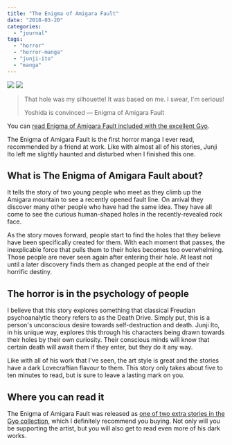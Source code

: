 ```yaml
---
title: "The Enigma of Amigara Fault"
date: "2018-03-20"
categories: 
  - "journal"
tags: 
  - "horror"
  - "horror-manga"
  - "junji-ito"
  - "manga"
---
```


[![](images/Enigma-of-Amigara-Fault.jpg)](images/Enigma-of-Amigara-Fault.jpg)
[![](images/Enigma-of-Amigara-Fault.jpg)](images/Enigma-of-Amigara-Fault.jpg)

> That hole was my silhouette! It was based on me. I swear, I'm serious!
> 
> Yoshida is convinced — Enigma of Amigara Fault

You can [read Enigma of Amigara Fault included with the excellent Gyo](https://amzn.to/33KmVVT).

The Enigma of Amigara Fault is the first horror manga I ever read, recommended by a friend at work. Like with almost all of his stories, Junji Ito left me slightly haunted and disturbed when I finished this one.

## What is The Enigma of Amigara Fault about?

It tells the story of two young people who meet as they climb up the Amigara mountain to see a recently opened fault line. On arrival they discover many other people who have had the same idea. They have all come to see the curious human-shaped holes in the recently-revealed rock face.

As the story moves forward, people start to find the holes that they believe have been specifically created for them. With each moment that passes, the inexplicable force that pulls them to their holes becomes too overwhelming. Those people are never seen again after entering their hole. At least not until a later discovery finds them as changed people at the end of their horrific destiny.

## The horror is in the psychology of people

I believe that this story explores something that classical Freudian psychoanalytic theory refers to as the Death Drive. Simply put, this is a person's unconscious desire towards self-destruction and death. Junji Ito, in his unique way, explores this through his characters being drawn towards their holes by their own curiosity. Their conscious minds will know that certain death will await them if they enter, but they do it any way.

Like with all of his work that I've seen, the art style is great and the stories have a dark Lovecraftian flavour to them. This story only takes about five to ten minutes to read, but is sure to leave a lasting mark on you.

## Where you can read it

The Enigma of Amigara Fault was released as [one of two extra stories in the Gyo collection](https://amzn.to/33KmVVT), which I definitely recommend you buying. Not only will you be supporting the artist, but you will also get to read even more of his dark works.
